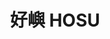 ---
title: "好嶼 HOSU"
description: "好嶼 HOSU"
layout: shop
keywords:
  - 美食競賽
  - 台灣美食
  - 美食精選
datePublished: "2025-06-30"
dateModified: "2025-07-04"
city: "台北市"
district: "大安區"
address: "台北市大安區仁愛路四段300巷20弄17號"
phone: ""
geo: "25.036371641301038, 121.55324464548904"
google_map: "https://maps.app.goo.gl/5E3eQedNQyxSg3g26"
footinder: "https://footinder.com.tw/%E5%8F%B0%E5%8C%97%E5%B8%82%E5%A4%A7%E5%AE%89%E5%8D%80/176070/"
official: "https://www.hosutaiwan.com/"
award:
  - name: "500盤"
    year: "2024"
    entries:
      - dishes:
          - "馬祖蠔/紅甜椒/稻草"
          - "雲林鵝/黑蒜/雲吞"

---
